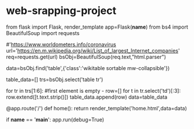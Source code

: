 # web-srapping-project
from flask import Flask, render_template
app=Flask(__name__)
from bs4 import BeautifulSoup
import requests

#'https://www.worldometers.info/coronavirus
url='https://en.m.wikipedia.org/wiki/List_of_largest_Internet_companies'
req=requests.get(url)
bsObj=BeautifulSoup(req.text,"html.parser")

data=bsObj.find('table',{'class':'wikitable sortable mw-collapsible'})

table_data=[]
trs=bsObj.select('table tr')

for tr in trs[1:6]: #first element is empty - 
	row=[]
	for t in tr.select('td')[:3]:
		row.extend([t.text.strip()])
	table_data.append(row)
data=table_data

@app.route('/')
def home():
	return render_template('home.html',data=data)





if __name__ == '__main__':
	app.run(debug=True)
